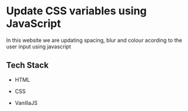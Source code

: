 
# Update CSS variables using JavaScript

In this website we are updating spacing, blur and colour acording to the user input using javascript 


## Tech Stack

- HTML

- CSS

- VanillaJS
  
